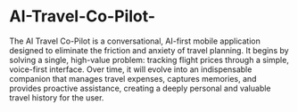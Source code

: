 # AI-Travel-Co-Pilot-
The AI Travel Co-Pilot is a conversational, AI-first mobile application designed to eliminate the friction and anxiety of travel planning. It begins by solving a single, high-value problem: tracking flight prices through a simple, voice-first interface. Over time, it will evolve into an indispensable companion that manages travel expenses, captures memories, and provides proactive assistance, creating a deeply personal and valuable travel history for the user.


